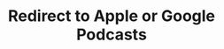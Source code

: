 ---
title: Redirect to Apple or Google Podcasts
redirect_from:
- /078r/
- /zadnja/
redirect_to: https://pod.fo/e/231334
---
